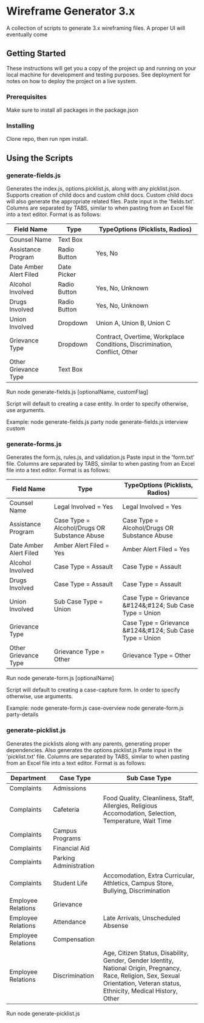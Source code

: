 # Wireframe Generator 3.x

A collection of scripts to generate 3.x wireframing files. A proper UI will eventually come

## Getting Started

These instructions will get you a copy of the project up and running on your local machine for development and testing purposes. See deployment for notes on how to deploy the project on a live system.

### Prerequisites

Make sure to install all packages in the package.json

### Installing

Clone repo, then run npm install.

## Using the Scripts

### generate-fields.js

Generates the index.js, options.picklist.js, along with any picklist.json. Supports creation of child docs and custom child docs. Custom child docs will also generate the appropriate related files.
Paste input in the 'fields.txt'. Columns are separated by TABS, similar to when pasting from an Excel file into a text editor. Format is as follows:

Field Name | Type | TypeOptions (Picklists, Radios)
--- | --- | ---
Counsel Name | Text Box
Assistance Program | Radio Button | Yes, No
Date Amber Alert Filed | Date Picker
Alcohol Involved | Radio Button | Yes, No, Unknown
Drugs Involved | Radio Button | Yes, No, Unknown
Union Involved | Dropdown | Union A, Union B, Union C
Grievance Type | Dropdown | Contract, Overtime, Workplace Conditions, Discrimination, Conflict, Other
Other Grievance Type | Text Box

Run node generate-fields.js [optionalName, customFlag]

Script will default to creating a case entity. In order to specify otherwise, use arguments.

Example:
node generate-fields.js party
node generate-fields.js interview custom


### generate-forms.js

Generates the form.js, rules.js, and validation.js
Paste input in the 'form.txt' file. Columns are separated by TABS, similar to when pasting from an Excel file into a text editor. Format is as follows:

Field Name | Type | TypeOptions (Picklists, Radios)
--- | --- | ---
Counsel Name | Legal Involved = Yes | Legal Involved = Yes
Assistance Program | Case Type = Alcohol/Drugs OR Substance Abuse | Case Type = Alcohol/Drugs OR Substance Abuse
Date Amber Alert Filed | Amber Alert Filed = Yes | Amber Alert Filed = Yes
Alcohol Involved | Case Type = Assault | Case Type = Assault
Drugs Involved | Case Type = Assault | Case Type = Assault
Union Involved | Sub Case Type = Union | Case Type = Grievance &#124&;#124; Sub Case Type = Union
Grievance Type |  | Case Type = Grievance &#124&;#124; Sub Case Type = Union
Other Grievance Type  | Grievance Type = Other | Grievance Type = Other

Run node generate-form.js [optionalName]

Script will default to creating a case-capture form. In order to specify otherwise, use arguments.

Example:
node generate-form.js case-overview
node generate-form.js party-details


### generate-picklist.js

Generates the picklists along with any parents, generating proper dependencies. Also generates the options.picklist.js
Paste input in the 'picklist.txt' file. Columns are separated by TABS, similar to when pasting from an Excel file into a text editor. Format is as follows:

Department | Case Type | Sub Case Type
--- | --- | ---
Complaints | Admissions
Complaints | Cafeteria | Food Quality, Cleanliness, Staff, Allergies, Religious Accomodation, Selection, Temperature, Wait Time
Complaints | Campus Programs
Complaints | Financial Aid
Complaints | Parking Administration
Complaints | Student Life | Accomodation, Extra Curricular, Athletics, Campus Store, Bullying, Discrimination
Employee Relations | Grievance
Employee Relations | Attendance | Late Arrivals, Unscheduled Absense
Employee Relations | Compensation
Employee Relations | Discrimination | Age, Citizen Status, Disability, Gender, Gender Identity, National Origin, Pregnancy, Race, Religion, Sex, Sexual Orientation, Veteran status, Ethnicity, Medical History, Other

Run node generate-picklist.js